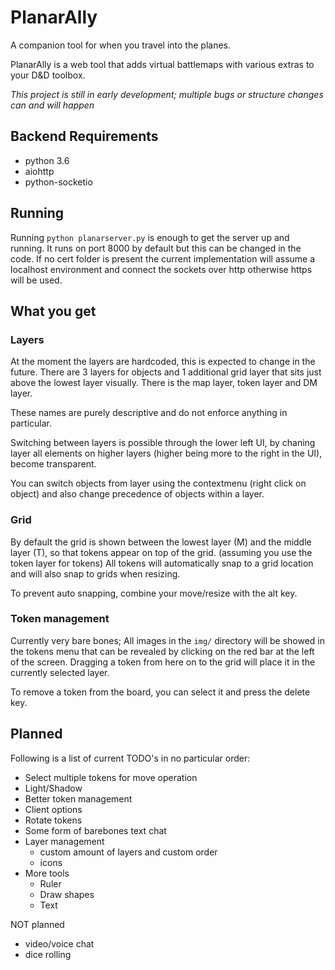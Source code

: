 # PlanarAlly

A companion tool for when you travel into the planes.

PlanarAlly is a web tool that adds virtual battlemaps with various extras to your D&D toolbox.

_This project is still in early development; multiple bugs or structure changes can and will happen_

## Backend Requirements

* python 3.6
* aiohttp
* python-socketio


## Running

Running `python planarserver.py` is enough to get the server up and running.  It runs on port 8000 by default but this can be changed in the code.
If no cert folder is present the current implementation will assume a localhost environment and connect the sockets over http otherwise https will be used.

## What you get

### Layers

At the moment the layers are hardcoded, this is expected to change in the future.
There are 3 layers for objects and 1  additional grid layer that sits just above the lowest layer visually.
There is the map layer, token layer and DM layer.

These names are purely descriptive and do not enforce anything in particular.

Switching between layers is possible through the lower left UI, by chaning layer all elements on higher layers (higher being more to the right in the UI), become transparent.

You can switch objects from layer using the contextmenu (right click on object) and also change precedence of objects within a layer.

### Grid

By default the grid is shown between the lowest layer (M) and the middle layer (T), so that tokens appear on top of the grid.  (assuming you use the token layer for tokens)
All tokens will automatically snap to a grid location and will also snap to grids when resizing.

To prevent auto snapping, combine your move/resize with the alt key.

### Token management

Currently very bare bones; All images in the `img/` directory will be showed in the tokens menu that can be revealed by clicking on the red bar at the left of the screen.
Dragging a token from here on to the grid will place it in the currently selected layer.

To remove a token from the board, you can select it and press the delete key.

## Planned

Following is a list of current TODO's in no particular order:

* Select multiple tokens for move operation
* Light/Shadow
* Better token management
* Client options
* Rotate tokens
* Some form of barebones text chat
* Layer management
    * custom amount of layers and custom order
    * icons
* More tools
    * Ruler
    * Draw shapes
    * Text

NOT planned

* video/voice chat
* dice rolling